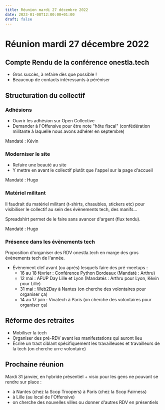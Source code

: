 ```yaml
---
title: Réunion mardi 27 décembre 2022
date: 2023-01-08T12:00:00+01:00
draft: false
---
```


# Réunion mardi 27 décembre 2022

## Compte Rendu de la conférence onestla.tech

* Gros succès, à refaire dès que possible !
* Beaucoup de contacts intéressants à péréniser

## Structuration du collectif

### Adhésions

* Ouvrir les adhésion sur Open Collective
* Demander à l'Offensive pour être note "hôte fiscal" (confédération militante à laquelle nous avons adhérer en septembre)

Mandaté : Kévin

### Moderniser le site

* Refaire une beauté au site
* Y mettre en avant le collectif plutôt que l'appel sur la page d'accueil

Mandaté : Hugo

### Matériel militant

Il faudrait du matériel militant (t-shirts, chasubles, stickers etc) pour visibiliser le collectif au sein des évènements tech, des manifs...

Spreadshirt permet de le faire sans avancer d'argent (flux tendu).

Mandaté : Hugo

### Présence dans les évènements tech

Proposition d'organiser des RDV onestla.tech en marge des gros évènements tech de l'année.

* Évènement clef avant (ou après) lesquels faire des pré-meetups :
  * 16 au 18 février : Conférence Python Bordeaux (Mandaté : Arthru)
  * 12 mai : AFUP Day Lille et Lyon (Mandatés : Arthru pour Lyon, Kévin pour Lille)
  * 31 mai : Web2Day à Nantes (on cherche des volontaires pour organiser ça)
  * 14 au 17 juin : Vivatech à Paris (on cherche des volontaires pour organiser ça)

## Réforme des retraites

* Mobiliser la tech
* Organiser des pré-RDV avant les manifestations qui auront lieu
* Écrire un tract ciblant spécifiquement les travailleuses et travailleurs de la tech (on cherche un·e volontaire)

## Prochaine réunion

Mardi 31 janvier, en hybride présentiel + visio pour les gens ne pouvant se rendre sur place :

* à Nantes (chez la Scop Troopers)
à Paris (chez la Scop Fairness)
* à Lille (au local de l'Offensive)
* on cherche des nouvelles villes ou donner d'autres RDV en présentiels

